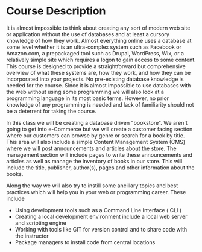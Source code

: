 # Course Description

It is almost impossible to think about creating any sort of modern web site or application without the use of databases and at least a cursory knowledge of how they work. Almost everything online uses a database at some level whether it is an ultra-complex system such as Facebook or Amazon.com, a prepackaged tool such as Drupal, WordPress, Wix, or a relatively simple site which requires a logon to gain access to some content. This course is designed to provide a straightforward but comprehensive overview of what these systems are, how they work, and how they can be incorporated into your projects. No pre-existing database knowledge is needed for the course.  Since it is almost impossible to use databases with the web without using some programming we will also look at a programming language in its most basic terms. However, no prior knowledge of any programming is needed and lack of familiarity should not be a deterrent for taking the course.&#x20;

In this class we will be creating a database driven "bookstore". We aren't going to get into e-Commerce but we will create a customer facing section where our customers can browse by genre or search for a book by title. This area will also include a simple Content Management System (CMS) where we will post announcements and articles about the store. The management section will include pages to write these announcements and articles as well as manage the inventory of books in our store. This will include the title, publisher, author(s), pages and other information about the books.&#x20;

Along the way we will also try to instill some ancillary topics and best practices which will help you in your web or programming career. These include

* Using development tools such as a Command Line Interface ( CLI )
* Creating a local development environment include a local web server and scripting engine
* Working with tools like GIT for version control and to share code with the instructor
* Package managers to install code from central locations

